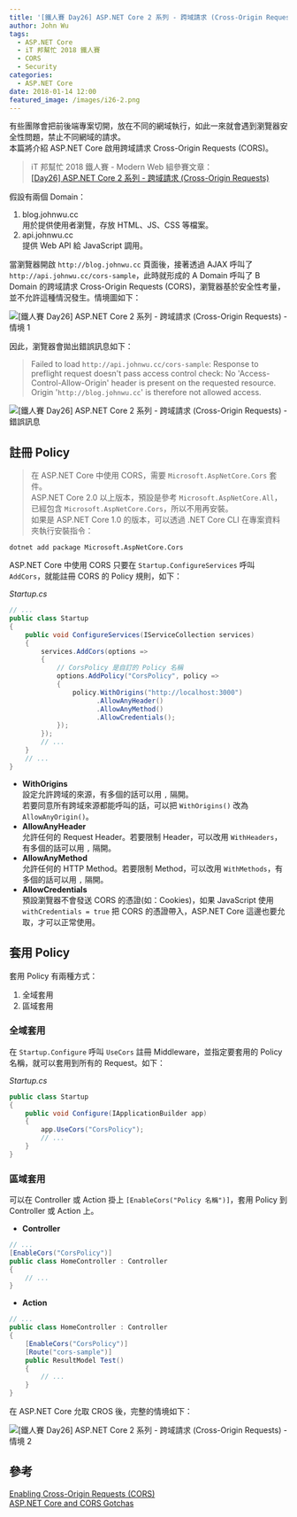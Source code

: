 ```yaml
---
title: '[鐵人賽 Day26] ASP.NET Core 2 系列 - 跨域請求 (Cross-Origin Requests)'
author: John Wu
tags:
  - ASP.NET Core
  - iT 邦幫忙 2018 鐵人賽
  - CORS
  - Security
categories:
  - ASP.NET Core
date: 2018-01-14 12:00
featured_image: /images/i26-2.png
---
```


有些團隊會把前後端專案切開，放在不同的網域執行，如此一來就會遇到瀏覽器安全性問題，禁止不同網域的請求。  
本篇將介紹 ASP.NET Core 啟用跨域請求 Cross-Origin Requests (CORS)。  

> iT 邦幫忙 2018 鐵人賽 - Modern Web 組參賽文章：  
 [[Day26] ASP.NET Core 2 系列 - 跨域請求 (Cross-Origin Requests)](https://ithelp.ithome.com.tw/articles/10196870)  

<!-- more -->

假設有兩個 Domain：  
1. blog.johnwu.cc  
  用於提供使用者瀏覽，存放 HTML、JS、CSS 等檔案。  
2. api.johnwu.cc  
  提供 Web API 給 JavaScript 調用。  

當瀏覽器開啟 `http://blog.johnwu.cc` 頁面後，接著透過 AJAX 呼叫了 `http://api.johnwu.cc/cors-sample`，此時就形成的 A Domain 呼叫了 B Domain 的跨域請求 Cross-Origin Requests (CORS)，瀏覽器基於安全性考量，並不允許這種情況發生。情境圖如下：  

![[鐵人賽 Day26] ASP.NET Core 2 系列 - 跨域請求 (Cross-Origin Requests) - 情境 1](/images/i26-1.png)  

因此，瀏覽器會拋出錯誤訊息如下：  
> Failed to load `http://api.johnwu.cc/cors-sample`: Response to preflight request doesn't pass access control check: No 'Access-Control-Allow-Origin' header is present on the requested resource. Origin '`http://blog.johnwu.cc`' is therefore not allowed access.  

![[鐵人賽 Day26] ASP.NET Core 2 系列 - 跨域請求 (Cross-Origin Requests) - 錯誤訊息](/images/i26-3.png)  

## 註冊 Policy

> 在 ASP.NET Core 中使用 CORS，需要 `Microsoft.AspNetCore.Cors` 套件。  
ASP.NET Core 2.0 以上版本，預設是參考 `Microsoft.AspNetCore.All`，已經包含 `Microsoft.AspNetCore.Cors`，所以不用再安裝。  
如果是 ASP.NET Core 1.0 的版本，可以透過 .NET Core CLI 在專案資料夾執行安裝指令：  
```
dotnet add package Microsoft.AspNetCore.Cors
```

ASP.NET Core 中使用 CORS 只要在 `Startup.ConfigureServices` 呼叫 `AddCors`，就能註冊 CORS 的 Policy 規則，如下：  

*Startup.cs*
```cs
// ...
public class Startup
{
    public void ConfigureServices(IServiceCollection services)
    {
        services.AddCors(options =>
        {
            // CorsPolicy 是自訂的 Policy 名稱
            options.AddPolicy("CorsPolicy", policy =>
            {
                policy.WithOrigins("http://localhost:3000")
                      .AllowAnyHeader()
                      .AllowAnyMethod()
                      .AllowCredentials();
            });
        });
        // ...
    }
    // ...
}
```
* **WithOrigins**  
  設定允許跨域的來源，有多個的話可以用 `,` 隔開。  
  若要同意所有跨域來源都能呼叫的話，可以把 `WithOrigins()` 改為 `AllowAnyOrigin()`。  
* **AllowAnyHeader**  
  允許任何的 Request Header。若要限制 Header，可以改用 `WithHeaders`，有多個的話可以用 `,` 隔開。  
* **AllowAnyMethod**  
  允許任何的 HTTP Method。若要限制 Method，可以改用 `WithMethods`，有多個的話可以用 `,` 隔開。  
* **AllowCredentials**  
  預設瀏覽器不會發送 CORS 的憑證(如：Cookies)，如果 JavaScript 使用 `withCredentials = true` 把 CORS 的憑證帶入，ASP.NET Core 這邊也要允取，才可以正常使用。  

## 套用 Policy

套用 Policy 有兩種方式：  
1. 全域套用  
2. 區域套用  

### 全域套用

在 `Startup.Configure` 呼叫 `UseCors` 註冊 Middleware，並指定要套用的 Policy 名稱，就可以套用到所有的 Request。如下：  

*Startup.cs*
```cs
public class Startup
{
    public void Configure(IApplicationBuilder app)
    {
        app.UseCors("CorsPolicy");
        // ...
    }
}
```

### 區域套用 

可以在 Controller 或 Action 掛上 `[EnableCors("Policy 名稱")]`，套用 Policy 到 Controller 或 Action 上。

* **Controller**
```cs
// ...
[EnableCors("CorsPolicy")]
public class HomeController : Controller
{
    // ...
}
```
* **Action**
```cs
// ...
public class HomeController : Controller
{
    [EnableCors("CorsPolicy")]
    [Route("cors-sample")]
    public ResultModel Test()
    {
        // ...
    }
}
```

在 ASP.NET Core 允取 CROS 後，完整的情境如下：  

![[鐵人賽 Day26] ASP.NET Core 2 系列 - 跨域請求 (Cross-Origin Requests) - 情境 2](/images/i26-2.png)  

## 參考

[Enabling Cross-Origin Requests (CORS)](https://docs.microsoft.com/en-us/aspnet/core/security/cors)  
[ASP.NET Core and CORS Gotchas](https://weblog.west-wind.com/posts/2016/Sep/26/ASPNET-Core-and-CORS-Gotchas)  